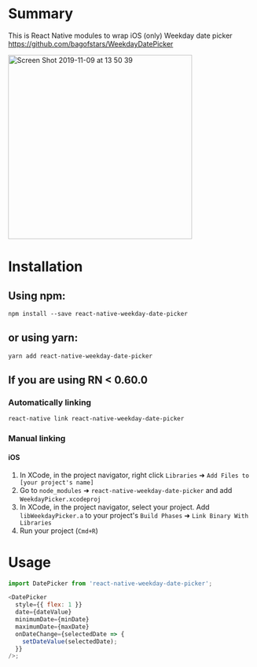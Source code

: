 
# Summary
This is React Native modules to wrap iOS (only) Weekday date picker
https://github.com/bagofstars/WeekdayDatePicker

<img width="374" alt="Screen Shot 2019-11-09 at 13 50 39" src="https://user-images.githubusercontent.com/1519521/68524325-30acd700-02f8-11ea-8db6-e2bf3610ba06.png">

# Installation

## Using npm:

```npm install --save react-native-weekday-date-picker```

## or using yarn:

```yarn add react-native-weekday-date-picker```

## If you are using RN < 0.60.0

### Automatically linking
```react-native link react-native-weekday-date-picker```


### Manual linking
#### iOS

1. In XCode, in the project navigator, right click `Libraries` ➜ `Add Files to [your project's name]`
2. Go to `node_modules` ➜ `react-native-weekday-date-picker` and add `WeekdayPicker.xcodeproj`
3. In XCode, in the project navigator, select your project. Add `libWeekdayPicker.a` to your project's `Build Phases` ➜ `Link Binary With Libraries`
4. Run your project (`Cmd+R`)

# Usage

```javascript
import DatePicker from 'react-native-weekday-date-picker';

<DatePicker
  style={{ flex: 1 }}
  date={dateValue}
  minimumDate={minDate}
  maximumDate={maxDate}
  onDateChange={selectedDate => {
    setDateValue(selectedDate);
  }}
/>;


```
